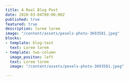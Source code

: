 ```yaml
---
title: A Real Blog Post
date: 2020-03-04T00:00:00Z
published: true
featured: true
description: lorem lorem
image: "/content/assets/pexels-photo-3693581.jpeg"
blocks:
- template: blog-text
  text: Lorem lorem
- template: two-column
  image_positon: left
  text: Lorem lorem
  image: "/content/assets/pexels-photo-3693581.jpeg"

---
```

